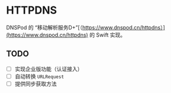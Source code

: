 # HTTPDNS

DNSPod 的 “移动解析服务D+”[（https://www.dnspod.cn/httpdns）](https://www.dnspod.cn/httpdns) 的 Swift 实现。

## TODO

- [ ] 实现企业版功能（认证接入）
- [ ] 自动转换 `URLRequest`
- [ ] 提供同步获取方法
